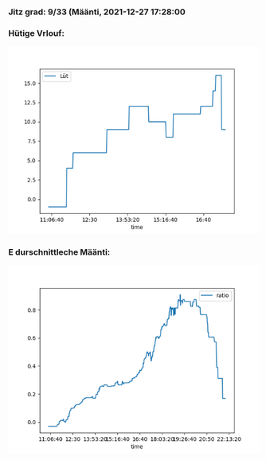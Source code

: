 ### Jitz grad: 9/33 (Määnti, 2021-12-27 17:28:00

### Hütige Vrlouf:
![Graph](Today.png)

### E durschnittleche Määnti:
![Graph](Määnti.png)